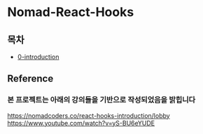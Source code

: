 # Nomad-React-Hooks

## 목차

- [0-introduction](lecture-note/0-introduction.md)

## Reference

### 본 프로젝트는 아래의 강의들을 기반으로 작성되었음을 밝힙니다

<https://nomadcoders.co/react-hooks-introduction/lobby>
<https://www.youtube.com/watch?v=yS-BU6eYUDE>
